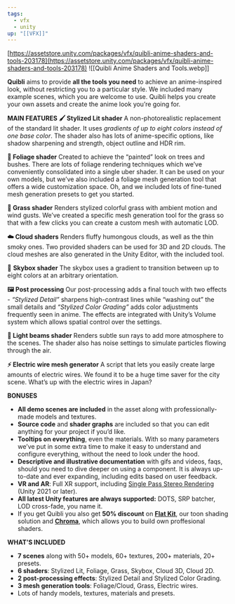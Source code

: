 ```yaml
---
tags:
  - vfx
  - unity
up: "[[VFX]]"
---
```

[https://assetstore.unity.com/packages/vfx/quibli-anime-shaders-and-tools-203178](https://assetstore.unity.com/packages/vfx/quibli-anime-shaders-and-tools-203178)
![[Quibli Anime Shaders and Tools.webp]]

**Quibli** aims to provide **all the tools you need** to achieve an anime-inspired look, without restricting you to a particular style. We included many example scenes, which you are welcome to use. Quibli helps you create your own assets and create the anime look you’re going for.

**MAIN FEATURES**
**🖌️ Stylized Lit shader**
A non-photorealistic replacement of the standard lit shader. It uses _gradients of up to eight colors instead of one base color_. The shader also has lots of anime-specific options, like shadow sharpening and strength, object outline and HDR rim.

**🌳 Foliage shader**
Created to achieve the “painted” look on trees and bushes. There are lots of foliage rendering techniques which we’ve conveniently consolidated into a single uber shader. It can be used on your own models, but we’ve also included a foliage mesh generation tool that offers a wide customization space. Oh, and we included lots of fine-tuned mesh generation presets to get you started.

**🌱 Grass shader**
Renders stylized colorful grass with ambient motion and wind gusts. We’ve created a specific mesh generation tool for the grass so that with a few clicks you can create a custom mesh with automatic LOD.

**☁️ Cloud shaders**
Renders fluffy humongous clouds, as well as the thin smoky ones. Two provided shaders can be used for 3D and 2D clouds. The cloud meshes are also generated in the Unity Editor, with the included tool.

🌈 **Skybox shader**
The skybox uses a gradient to transition between up to eight colors at an arbitrary orientation.

**🖼 Post processing**
Our post-processing adds a final touch with two effects - _“Stylized Detail”_ sharpens high-contrast lines while “washing out” the small details and _“Stylized Color Grading”_ adds color adjustments frequently seen in anime. The effects are integrated with Unity’s Volume system which allows spatial control over the settings.

**🔆 Light beams shader**
Renders subtle sun rays to add more atmosphere to the scenes. The shader also has noise settings to simulate particles flowing through the air.

**⚡️ Electric wire mesh generator**
A script that lets you easily create large amounts of electric wires. We found it to be a huge time saver for the city scene. What’s up with the electric wires in Japan?

**BONUSES**
- **All demo scenes are included** in the asset along with professionally-made models and textures.
- **Source code** and **shader graphs** are included so that you can edit anything for your project if you’d like.
- **Tooltips on everything**, even the materials. With so many parameters we’ve put in some extra time to make it easy to understand and configure everything, without the need to look under the hood.
- **Descriptive and illustrative documentation** with gifs and videos, faqs, should you need to dive deeper on using a component. It is always up-to-date and ever expanding, including edits based on user feedback.
- **VR and AR**: Full XR support, including [Single Pass Stereo Rendering](https://docs.unity3d.com/Manual/SinglePassStereoRendering.html) (Unity 2021 or later).
- **All latest Unity features are always supported:** DOTS, SRP batcher, LOD cross-fade, you name it.
- If you get Quibli you also get **50% discount** on [**Flat Kit**](https://assetstore.unity.com/packages/vfx/shaders/flat-kit-toon-shading-and-water-143368), our toon shading solution and [**Chroma**](https://assetstore.unity.com/packages/vfx/shaders/chroma-easy-pro-shaders-231313), which allows you to build own proffesional shaders.

**WHAT’S INCLUDED**
- **7 scenes** along with 50+ models, 60+ textures, 200+ materials, 20+ presets.
- **6 shaders**: Stylized Lit, Foliage, Grass, Skybox, Cloud 3D, Cloud 2D.
- **2 post-processing effects**: Stylized Detail and Stylized Color Grading.
- **3 mesh generation tools**: Foliage/Cloud, Grass, Electric wires.
- Lots of handy models, textures, materials and presets.
